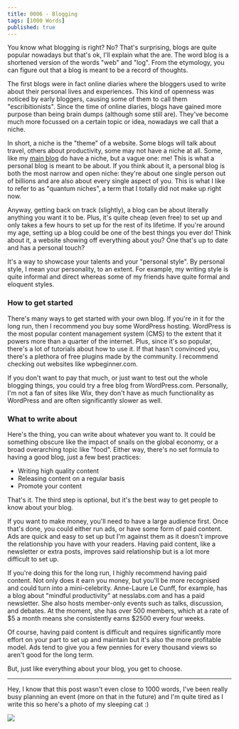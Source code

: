 ```yaml
---
title: 0006 - Blogging
tags: [1000 Words]
published: true
---
```


You know what blogging is right? No? That's surprising, blogs are quite popular nowadays but that's ok, I'll explain what the are. The word blog is a shortened version of the words "web" and "log". From the etymology, you can figure out that a blog is meant to be a record of thoughts.

The first blogs were in fact online diaries where the bloggers used to write about their personal lives and experiences. This kind of openness was noticed by early bloggers, causing some of them to call them "escribitionists". Since the time of online diaries, blogs have gained more purpose than being brain dumps (although some still are). They've become much more focussed on a certain topic or idea, nowadays we call that a niche.

In short, a niche is the "theme" of a website. Some blogs will talk about travel, others about productivity, some may not have a niche at all. Some, like my [main blog](https://manassadasivuni.com) do have a niche, but a vague one: me! This is what a personal blog is meant to be about. If you think about it, a personal blog is both the most narrow and open niche: they're about one single person out of billions and are also about every single aspect of you. This is what I like to refer to as "quantum niches", a term that I totally did not make up right now.

Anyway, getting back on track (slightly), a blog can be about literally anything you want it to be. Plus, it's quite cheap (even free) to set up and only takes a few hours to set up for the rest of its lifetime. If you're around my age, setting up a blog could be one of the best things you ever do! Think about it, a website showing off everything about you? One that's up to date and has a personal touch? 

It's a way to showcase your talents and your "personal style". By personal style, I mean your personality, to an extent. For example, my writing style is quite informal and direct whereas some of my friends have quite formal and eloquent styles. 

### How to get started
There's many ways to get started with your own blog. If you're in it for the long run, then I recommend you buy some WordPress hosting. WordPress is the most popular content management system (CMS) to the extent that it powers more than a quarter of the internet. Plus, since it's so popular, there's a lot of tutorials about how to use it. If that hasn't convinced you, there's a plethora of free plugins made by the community. I recommend checking out websites like wpbeginner.com.

If you don't want to pay that much, or just want to test out the whole blogging things, you could try a free blog from WordPress.com. Personally, I'm not a fan of sites like Wix, they don't have as much functionality as WordPress and are often significantly slower as well.

### What to write about
Here's the thing, you can write about whatever you want to. It could be something obscure like the impact of snails on the global economy, or a broad overarching topic like "food". Either way, there's no set formula to having a good blog, just a few best practices:

- Writing high quality content
- Releasing content on a regular basis
- Promote your content

That's it. The third step is optional, but it's the best way to get people to know about your blog.

If you want to make money, you'll need to have a large audience first. Once that's done, you could either run ads, or have some form of paid content. Ads are quick and easy to set up but I'm against them as it doesn't improve the relationship you have with your readers. Having paid content, like a newsletter or extra posts,  improves said relationship but is a lot more difficult to set up.

If you're doing this for the long run, I highly recommend having paid content. Not only does it earn you money, but you'll be more recognised and could turn into a mini-celebrity. Anne-Laure Le Cunff, for example, has a blog about "mindful productivity" at nesslabs.com and has a paid newsletter. She also hosts member-only events such as talks, discussion, and debates. At the moment, she has over 500 members, which at a rate of $5 a month means she consistently earns $2500 every four weeks.

Of course, having paid content is difficult and requires significantly more effort on your part to set up and maintain but it's also the more profitable model.  Ads tend to give you a few pennies for every thousand views so aren't good for the long term.

But, just like everything about your blog, you get to choose.

---

Hey, I know that this post wasn't even close to 1000 words, I've been really busy planning an event (more on that in the future) and I'm quite tired as I write this so here's a photo of my sleeping cat :)

![](https://notes.manassadasivuni.com/assets/img/0006/Leo.jpg)

<script async data-uid="d1d24df4c1" src="https://fantastic-artist-4905.ck.page/d1d24df4c1/index.js"></script>